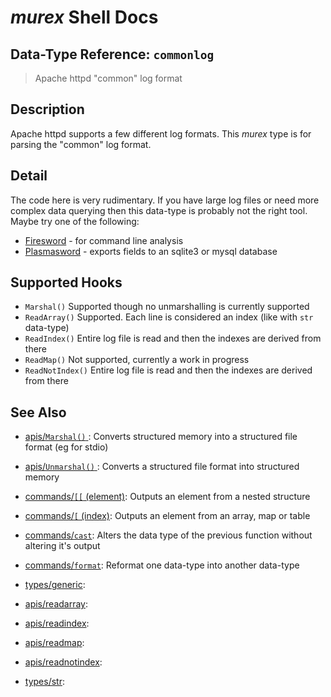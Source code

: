 # _murex_ Shell Docs

## Data-Type Reference: `commonlog` 

> Apache httpd "common" log format

## Description

Apache httpd supports a few different log formats. This _murex_ type is for
parsing the "common" log format.

## Detail

The code here is very rudimentary. If you have large log files or need more complex
data querying then this data-type is probably not the right tool. Maybe try one of
the following:

* [Firesword](https://github.com/lmorg/firesword) - for command line analysis
* [Plasmasword](https://github.com/lmorg/plasmasword) - exports fields to an sqlite3 or mysql database

## Supported Hooks

* `Marshal()`
    Supported though no unmarshalling is currently supported
* `ReadArray()`
    Supported. Each line is considered an index (like with `str` data-type)
* `ReadIndex()`
    Entire log file is read and then the indexes are derived from there
* `ReadMap()`
    Not supported, currently a work in progress
* `ReadNotIndex()`
    Entire log file is read and then the indexes are derived from there

## See Also

* [apis/`Marshal()` ](../apis/marshal.md):
  Converts structured memory into a structured file format (eg for stdio)
* [apis/`Unmarshal()` ](../apis/unmarshal.md):
  Converts a structured file format into structured memory
* [commands/`[[` (element)](../commands/element.md):
  Outputs an element from a nested structure
* [commands/`[` (index)](../commands/index.md):
  Outputs an element from an array, map or table
* [commands/`cast`](../commands/cast.md):
  Alters the data type of the previous function without altering it's output
* [commands/`format`](../commands/format.md):
  Reformat one data-type into another data-type
* [types/generic](../types/generic.md):
  
* [apis/readarray](../apis/readarray.md):
  
* [apis/readindex](../apis/readindex.md):
  
* [apis/readmap](../apis/readmap.md):
  
* [apis/readnotindex](../apis/readnotindex.md):
  
* [types/str](../types/str.md):
  